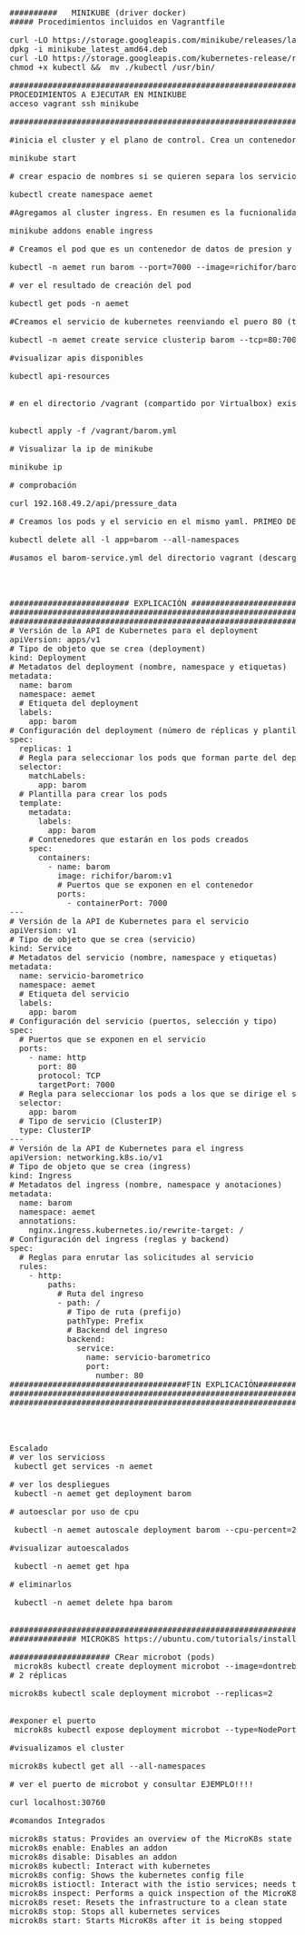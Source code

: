 <pre>##########   MINIKUBE (driver docker)
##### Procedimientos incluidos en Vagrantfile

curl -LO https://storage.googleapis.com/minikube/releases/latest/minikube_latest_amd64.deb
dpkg -i minikube_latest_amd64.deb
curl -LO https://storage.googleapis.com/kubernetes-release/releases/latest/amd/kubectl 
chmod +x kubectl &&  mv ./kubectl /usr/bin/

##################################################################
PROCEDIMIENTOS A EJECUTAR EN MINIKUBE
acceso vagrant ssh minikube

##################################################################

#inicia el cluster y el plano de control. Crea un contenedor de administración

minikube start

# crear espacio de nombres si se quieren separa los servicios. Propiedad de l kernel linux para separa y controlar los procesos.

kubectl create namespace aemet

#Agregamos al cluster ingress. En resumen es la fucnionalidad que permite un proxy inverso... recordad que lo ejecutamos con apache y nginx

minikube addons enable ingress

# Creamos el pod que es un contenedor de datos de presion y altura en el espacio de nombres del aemet. Se etiqueta y denomna como barom

kubectl -n aemet run barom --port=7000 --image=richifor/barom:v1 -l app=barom

# ver el resultado de creación del pod

kubectl get pods -n aemet

#Creamos el servicio de kubernetes reenviando el puero 80 (típico de http para proxy inverso) al 7000 (dónde escuha la aplicación)

kubectl -n aemet create service clusterip barom --tcp=80:7000

#visualizar apis disponibles

kubectl api-resources


# en el directorio /vagrant (compartido por Virtualbox) existe el fichero barom.yaml que contiene la definición del servicio y que se agrega a kubernetes


kubectl apply -f /vagrant/barom.yml

# Visualizar la ip de minikube

minikube ip

# comprobación 

curl 192.168.49.2/api/pressure_data

# Creamos los pods y el servicio en el mismo yaml. PRIMEO DESTRUIMOS TODO

kubectl delete all -l app=barom --all-namespaces

#usamos el barom-service.yml del directorio vagrant (descargado con git)




######################### EXPLICACIÓN ##################################################
#########################################################################################
#####################################################################################
# Versión de la API de Kubernetes para el deployment
apiVersion: apps/v1
# Tipo de objeto que se crea (deployment)
kind: Deployment
# Metadatos del deployment (nombre, namespace y etiquetas)
metadata:
  name: barom
  namespace: aemet
  # Etiqueta del deployment
  labels:
    app: barom
# Configuración del deployment (número de réplicas y plantilla)
spec:
  replicas: 1
  # Regla para seleccionar los pods que forman parte del deployment
  selector:
    matchLabels:
      app: barom
  # Plantilla para crear los pods
  template:
    metadata:
      labels:
        app: barom
    # Contenedores que estarán en los pods creados
    spec:
      containers:
        - name: barom
          image: richifor/barom:v1
          # Puertos que se exponen en el contenedor
          ports:
            - containerPort: 7000
---
# Versión de la API de Kubernetes para el servicio
apiVersion: v1
# Tipo de objeto que se crea (servicio)
kind: Service
# Metadatos del servicio (nombre, namespace y etiquetas)
metadata:
  name: servicio-barometrico
  namespace: aemet
  # Etiqueta del servicio
  labels:
    app: barom
# Configuración del servicio (puertos, selección y tipo)
spec:
  # Puertos que se exponen en el servicio
  ports:
    - name: http
      port: 80
      protocol: TCP
      targetPort: 7000
  # Regla para seleccionar los pods a los que se dirige el servicio
  selector:
    app: barom
  # Tipo de servicio (ClusterIP)
  type: ClusterIP
---
# Versión de la API de Kubernetes para el ingress
apiVersion: networking.k8s.io/v1
# Tipo de objeto que se crea (ingress)
kind: Ingress
# Metadatos del ingress (nombre, namespace y anotaciones)
metadata:
  name: barom
  namespace: aemet
  annotations:
    nginx.ingress.kubernetes.io/rewrite-target: /
# Configuración del ingress (reglas y backend)
spec:
  # Reglas para enrutar las solicitudes al servicio
  rules:
    - http:
        paths:
          # Ruta del ingreso
          - path: /
            # Tipo de ruta (prefijo)
            pathType: Prefix
            # Backend del ingreso
            backend:
              service:
                name: servicio-barometrico
                port:
                  number: 80
#####################################FIN EXPLICACIÓN#######################
##########################################################################
#######################################################################




Escalado
# ver los servicioss
 kubectl get services -n aemet
 
# ver los despliegues
 kubectl -n aemet get deployment barom
 
# autoesclar por uso de cpu
 
 kubectl -n aemet autoscale deployment barom --cpu-percent=20 --min=4 --max=10
 
#visualizar autoescalados
 
 kubectl -n aemet get hpa
 
# eliminarlos
 
 kubectl -n aemet delete hpa barom
 
 
###############################################################################
############## MICROK8S https://ubuntu.com/tutorials/install-a-local-kubernetes-with-microk8s
 
##################### CRear microbot (pods) 
 microk8s kubectl create deployment microbot --image=dontrebootme/microbot:v1
# 2 réplicas

microk8s kubectl scale deployment microbot --replicas=2


#exponer el puerto 
 microk8s kubectl expose deployment microbot --type=NodePort --port=80 --name=microbot-service
 
#visualizamos el cluster

microk8s kubectl get all --all-namespaces

# ver el puerto de microbot y consultar EJEMPLO!!!!

curl localhost:30760

#comandos Integrados

microk8s status: Provides an overview of the MicroK8s state (running / not running) as well as the set of enabled addons
microk8s enable: Enables an addon
microk8s disable: Disables an addon
microk8s kubectl: Interact with kubernetes
microk8s config: Shows the kubernetes config file
microk8s istioctl: Interact with the istio services; needs the istio addon to be enabled
microk8s inspect: Performs a quick inspection of the MicroK8s intallation
microk8s reset: Resets the infrastructure to a clean state
microk8s stop: Stops all kubernetes services
microk8s start: Starts MicroK8s after it is being stopped

 </pre>
